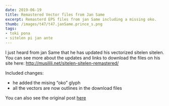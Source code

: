 ```yaml
---
date: 2019-06-19
title: Remastered Vector files from Jan Same
excerpt: Remasterd EPS files from jan Same including a missing oko.
thumb: /images/t47/t47.janSame.prince_s.png
tags:
- toki pona
- sitelen pi jan ante
---
```


I just heard from jan Same that he has updated his vectorized sitelen sitelen. You can see more about the updates and links to download the files on his site here: http://musilili.net/sitelen-sitelen-remastered/

Included changes:

- he added the mising “oko” glyph
- all the vectors are now outlines in the download files

You can also see the original post [here](/2015/jan-same-vectorized-sitelen/)

